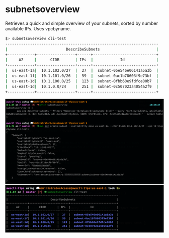 # subnetsoverview

Retrieves a quick and simple overview of your subnets, sorted by number available IPs. Uses vpcbyname.

```bash
$> subnetsoverview cli-test
--------------------------------------------------------------------
|                          DescribeSubnets                         |
+------------+-----------------+------+----------------------------+
|     AZ     |      CIDR       | IPs  |            Id              |
+------------+-----------------+------+----------------------------+
|  us-east-1a|  10.1.102.0/27  |  27  |  subnet-05e546e06141a5a3b  |
|  us-east-1f|  10.1.101.0/26  |  59  |  subnet-0ac1b78603f9e73bf  |
|  us-east-1d|  10.1.100.0/25  |  123 |  subnet-0fbb60e9fdfce00b7  |
|  us-east-1d|  10.1.0.0/24    |  251 |  subnet-0c507023a4054a2f9  |
+------------+-----------------+------+----------------------------+
```

![](subnetsoverview-create.png)
![](subnetsoverview.png)